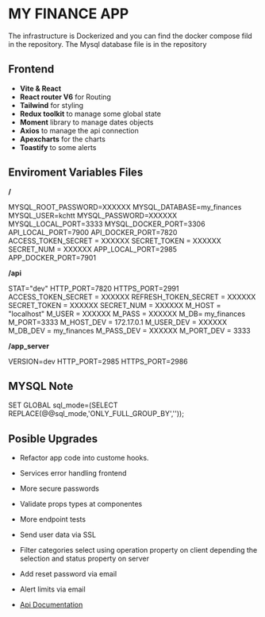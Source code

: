 # MY FINANCE APP

The infrastructure is Dockerized and you can find the docker compose fild in the repository.
The Mysql database file is in the repository

## Frontend

- **Vite & React**
- **React router V6** for Routing
- **Tailwind** for styling
- **Redux toolkit** to manage some global state
- **Moment** library to manage dates objects
- **Axios** to manage the api connection 
- **Apexcharts** for the charts 
- **Toastify** to some alerts


## Enviroment Variables Files

**/**
>
MYSQL_ROOT_PASSWORD=XXXXXX
MYSQL_DATABASE=my_finances
MYSQL_USER=kchtt
MYSQL_PASSWORD=XXXXXX
MYSQL_LOCAL_PORT=3333
MYSQL_DOCKER_PORT=3306
API_LOCAL_PORT=7900
API_DOCKER_PORT=7820
ACCESS_TOKEN_SECRET = XXXXXX
SECRET_TOKEN = XXXXXX
SECRET_NUM = XXXXXX
APP_LOCAL_PORT=2985
APP_DOCKER_PORT=7901
>

**/api**
>
STAT="dev"
HTTP_PORT=7820
HTTPS_PORT=2991
ACCESS_TOKEN_SECRET = XXXXXX
REFRESH_TOKEN_SECRET = XXXXXX
SECRET_TOKEN = XXXXXX
SECRET_NUM = XXXXXX
M_HOST = "localhost"
M_USER = XXXXXX
M_PASS = XXXXXX
M_DB= my_finances
M_PORT=3333
M_HOST_DEV = 172.17.0.1
M_USER_DEV = XXXXXX
M_DB_DEV = my_finances
M_PASS_DEV = XXXXXX
M_PORT_DEV = 3333
>

**/app_server**
>
VERSION=dev
HTTP_PORT=2985
HTTPS_PORT=2986
>

## MYSQL Note

SET GLOBAL sql_mode=(SELECT REPLACE(@@sql_mode,'ONLY_FULL_GROUP_BY','')); 

## Posible Upgrades

- Refactor app code into custome hooks.
- Services error handling frontend
- More secure passwords
- Validate props types at componentes
- More endpoint tests
- Send user data via SSL
- Filter categories select using operation property on client depending the selection and status property on server
- Add reset password via email
- Alert limits via email 

- [Api Documentation](https://github.com/KchTT/my_finances/tree/main/api/documentation)